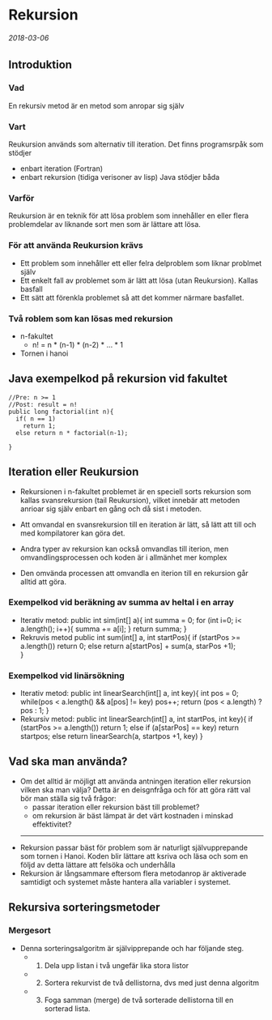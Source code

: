 # Rekursion
###### 2018-03-06

## Introduktion
### Vad
En rekursiv metod är en metod som anropar sig själv
### Vart
Reukursion används som alternativ till iteration. Det finns programsrpåk som stödjer
- enbart iteration (Fortran)
- enbart rekursion (tidiga verisoner av lisp)
Java stödjer båda
### Varför
Reukursion är en teknik för att lösa problem som innehåller en eller flera problemdelar av liknande sort men som är lättare att lösa.

### För att använda Reukursion krävs
- Ett problem som innehåller ett eller felra delproblem som liknar problmet själv
- Ett enkelt fall av problemet som är lätt att lösa (utan Reukursion). Kallas basfall
- Ett sätt att förenkla problemet så att det kommer närmare basfallet.

### Två roblem som kan lösas med rekursion

- n-fakultet
  - n! = n * (n-1) * (n-2) * ... * 1
- Tornen i hanoi

## Java exempelkod på rekursion vid fakultet
    //Pre: n >= 1
    //Post: result = n!
    public long factorial(int n){
      if( n == 1)
        return 1;
      else return n * factorial(n-1);

    }

## Iteration eller Reukursion

- Rekursionen i n-fakultet problemet är en speciell sorts rekursion som kallas svansrekursion (tail Reukursion),
vilket innebär att metoden anrioar sig själv enbart en gång och då sist i metoden.

- Att omvandal en svansrekursion till en iteration är lätt, så lätt att till och med kompilatorer kan göra det.
- Andra typer av rekursion kan också omvandlas till iterion, men omvandlingsprocessen och koden är i allmänhet mer komplex
- Den omvända processen att omvandla en iterion till en rekursion går alltid att göra.

### Exempelkod vid beräkning av summa av heltal i en array
- Iterativ metod:
    public int sim(int[] a){
      int summa = 0;
      for (int i=0; i< a.length(); i++){
        summa += a[i];
      }
        return summa;
    }
- Rekruvis metod
    public int sum(int[] a, int startPos){
      if (startPos >= a.length())
        return 0;
      else
        return a[startPos] + sum(a, starPos +1);    
    }
### Exempelkod vid linärsökning
- Iterativ metod:
    public int linearSearch(int[] a, int key){
      int pos = 0;
      while(pos < a.length() && a[pos] != key)
        pos++;
      return (pos < a.length) ? pos : 1;
    }
- Rekursiv metod:
    public int linearSearch(int[] a, int startPos, int key){
      if (startPos >= a.length())
        return 1;
      else if (a[starPos] == key)
        return startpos;
      else
        return linearSearch(a, startpos +1, key)
    }

## Vad ska man använda?
- Om det alltid är möjligt att använda antningen iteration eller rekursion vilken ska man välja? Detta är en deisgnfråga och för att göra rätt val bör man ställa sig två frågor:
  - passar iteration eller rekursion bäst till problemet?
  - om rekursion är bäst lämpat är det värt kostnaden i minskad effektivitet?
  ---
- Rekursion passar bäst för problem som är naturligt självupprepande som tornen i Hanoi. Koden blir lättare att ksriva och läsa och som en följd av detta lättare att felsöka och underhålla
- Rekursion är långsammare eftersom flera metodanrop är aktiverade samtidigt och systemet måste hantera alla variabler i systemet.

## Rekursiva sorteringsmetoder
### Mergesort
- Denna sorteringsalgoritm är självipprepande och har följande steg.
  - 1) Dela upp listan i två ungefär lika stora listor
  - 2) Sortera rekurvist de två dellistorna, dvs med just denna algoritm
  - 3) Foga samman (merge) de två sorterade dellistorna till en sorterad lista.
###
